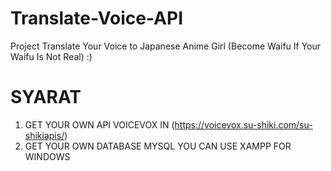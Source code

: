 # Translate-Voice-API
Project Translate Your Voice to Japanese Anime Girl (Become Waifu If Your Waifu Is Not Real) :)
# SYARAT 
1. GET YOUR OWN API VOICEVOX IN (https://voicevox.su-shiki.com/su-shikiapis/)
2. GET YOUR OWN DATABASE MYSQL YOU CAN USE XAMPP FOR WINDOWS

